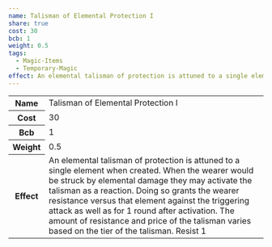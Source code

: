 ```yaml
---
name: Talisman of Elemental Protection I
share: true
cost: 30
bcb: 1
weight: 0.5
tags:
  - Magic-Items
  - Temporary-Magic
effect: An elemental talisman of protection is attuned to a single element when created. When the wearer would be struck by elemental damage they may activate the talisman as a reaction. Doing so grants the wearer resistance versus that element against the triggering attack as well as for 1 round after activation. The amount of resistance and price of the talisman varies based on the tier of the talisman. Resist 1
---
```

<p><span dir="ltr" style="overflow-x: auto;"><table><tbody><tr><th dir="ltr">Name</th><td dir="ltr">Talisman of Elemental Protection I</td></tr><tr><th dir="ltr">Cost</th><td dir="auto">30</td></tr><tr><th dir="ltr">Bcb</th><td dir="auto">1</td></tr><tr><th dir="ltr">Weight</th><td dir="auto">0.5</td></tr><tr><th dir="ltr">Effect</th><td dir="ltr">An elemental talisman of protection is attuned to a single element when created. When the wearer would be struck by elemental damage they may activate the talisman as a reaction. Doing so grants the wearer resistance versus that element against the triggering attack as well as for 1 round after activation. The amount of resistance and price of the talisman varies based on the tier of the talisman. Resist 1</td></tr></tbody></table></span></p>